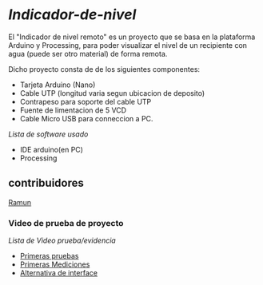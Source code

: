 # _Indicador-de-nivel_
El "Indicador de nivel remoto" es un proyecto que se basa en la plataforma Arduino y Processing, para poder visualizar el nivel de un recipiente con agua (puede ser otro material) de forma remota.


Dicho proyecto consta de de los siguientes componentes:

- Tarjeta Arduino (Nano)
- Cable UTP (longitud varia segun ubicacion de deposito)
- Contrapeso para soporte del cable UTP
- Fuente de limentacion de 5 VCD
- Cable Micro USB para conneccion a PC.

_Lista de software usado_
  - IDE arduino(en PC) 
  - Processing
  

## contribuidores
[Ramun](https://github.com/ramun9533)

### Video de prueba de proyecto
_Lista de Video prueba/evidencia_
- <a href="https://www.youtube.com/watch?v=H1_xro6Aft4">Primeras pruebas</a>
- <a href="https://www.youtube.com/watch?v=GsrBn9ZmaTI">Primeras Mediciones</a>
- <a href="https://www.youtube.com/watch?v=e7N8kPrqs1o">Alternativa de interface</a>


